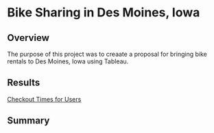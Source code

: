 # Bike Sharing in Des Moines, Iowa

## Overview
The purpose of this project was to creaate a proposal for bringing bike rentals to Des Moines, Iowa using Tableau.

## Results
[Checkout Times for Users](https://public.tableau.com/profile/john.doe1671#!/vizhome/Module-14Challenge/CheckoutTimesforUsers 'Checkout Times for Users')

## Summary

